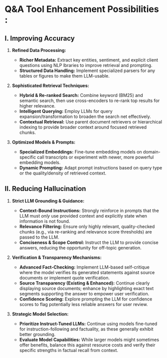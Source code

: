 
# Q&A Tool Enhancement Possibilities :

## I. Improving Accuracy

1.  **Refined Data Processing:**

    *   **Richer Metadata:** Extract key entities, sentiment, and explicit client questions using NLP lbraries to improve retrieval and prompting.
    *   **Structured Data Handling:** Implement specialized parsers for any tables or figures to make them LLM-usable.

2.  **Sophisticated Retrieval Techniques:**
    *   **Hybrid & Re-ranked Search:** Combine keyword (BM25) and semantic search, then use cross-encoders to re-rank top results for higher relevance.
    *   **Intelligent Querying:** Employ LLMs for query expansion/transformation to broaden the search net effectively.
    *   **Contextual Retrieval:** Use parent document retrievers or hierarchical indexing to provide broader context around focused retrieved chunks.

3.  **Optimized Models & Prompts:**
    *   **Specialized Embeddings:** Fine-tune embedding models on domain-specific call transcripts or experiment with newer, more powerful embedding models.
    *   **Dynamic Prompting:** Adapt prompt instructions based on query type or the quality/density of retrieved context.

## II. Reducing Hallucination

1.  **Strict LLM Grounding & Guidance:**
    *   **Context-Bound Instructions:** Strongly reinforce in prompts that the LLM must *only* use provided context and explicitly state when information is not found.
    *   **Relevance Filtering:** Ensure only highly relevant, quality-checked chunks (e.g., via re-ranking and relevance score thresholds) are passed to the LLM.
    *   **Conciseness & Scope Control:** Instruct the LLM to provide concise answers, reducing the opportunity for off-topic generation.

2.  **Verification & Transparency Mechanisms:**
    *   **Advanced Fact-Checking:** Implement LLM-based self-critique where the model verifies its generated statements against source documents or implement quote verification.
    *   **Source Transparency (Existing & Enhanced):** Continue clearly displaying source documents; enhance by highlighting exact text segments supporting the answer to empower user verification.
    *   **Confidence Scoring:** Explore prompting the LLM for confidence scores to flag potentially less reliable answers for user review.

3.  **Strategic Model Selection:**
    *   **Prioritize Instruct-Tuned LLMs:** Continue using models fine-tuned for instruction-following and factuality, as these generally exhibit better grounding.
    *   **Evaluate Model Capabilities:** While larger models might sometimes offer benefits, balance this against resource costs and verify their specific strengths in factual recall from context.